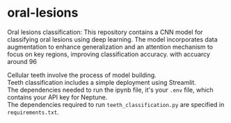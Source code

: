 # oral-lesions
Oral lesions classification: This repository contains a CNN model for classifying oral lesions using deep learning. The model incorporates data augmentation to enhance generalization and an attention mechanism to focus on key regions, improving classification accuracy.
with accuarcy around 96

Cellular teeth involve the process of model building.  
Teeth classification includes a simple deployment using Streamlit.  
The dependencies needed to run the ipynb file, it's your `.env` file, which contains your API key for Neptune.  
The dependencies required to run `teeth_classification.py` are specified in `requirements.txt`.
